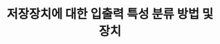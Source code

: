 ---
layout: publication-single
title: 저장장치에 대한 입출력 특성 분류 방법 및 장치
name: 대한민국 등록번호 10-1338566
first-author: 윤성로
co-authors: 서범준, 강수용, 원유집, 차재혁, 최종무
during:
location: 대한민국
impactfactor: 
doi: 
note: 
categories: 
 - Flash Memory and Non-Volatile RAM
tag: 
 - Patents
---